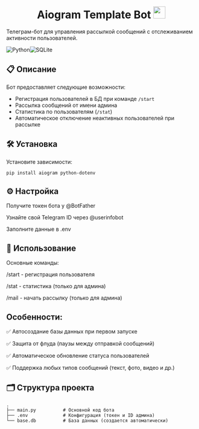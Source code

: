 <h1 align="center">Aiogram Template Bot  <img src="https://aiogram.dev/assets/images/aiogram-logo.svg" height="32"/></h1>

Телеграм-бот для управления рассылкой сообщений с отслеживанием активности пользователей.

![Python](https://img.shields.io/badge/python-3670A0?style=for-the-badge&logo=python&logoColor=ffdd54)![SQLite](https://img.shields.io/badge/sqlite-%2307405e.svg?style=for-the-badge&logo=sqlite&logoColor=white)

## 📋 Описание

Бот предоставляет следующие возможности:
- Регистрация пользователей в БД при команде `/start`
- Рассылка сообщений от имени админа
- Статистика по пользователям (`/stat`)
- Автоматическое отключение неактивных пользователей при рассылке

## 🛠 Установка

Установите зависимости:
```
pip install aiogram python-dotenv
```

## ⚙ Настройка
Получите токен бота у @BotFather

Узнайте свой Telegram ID через @userinfobot

Заполните данные в .env

## 🚀 Использование
Основные команды:

/start - регистрация пользователя

/stat - статистика (только для админа)

/mail - начать рассылку (только для админа)

## Особенности:

✅ Автосоздание базы данных при первом запуске

✅ Защита от флуда (паузы между отправкой сообщений)

✅ Автоматическое обновление статуса пользователей

✅ Поддержка любых типов сообщений (текст, фото, видео и др.)


## 🗂 Структура проекта
```
.
├── main.py          # Основной код бота
├── .env             # Конфигурация (токен и ID админа)
└── base.db          # База данных (создается автоматически)
```
